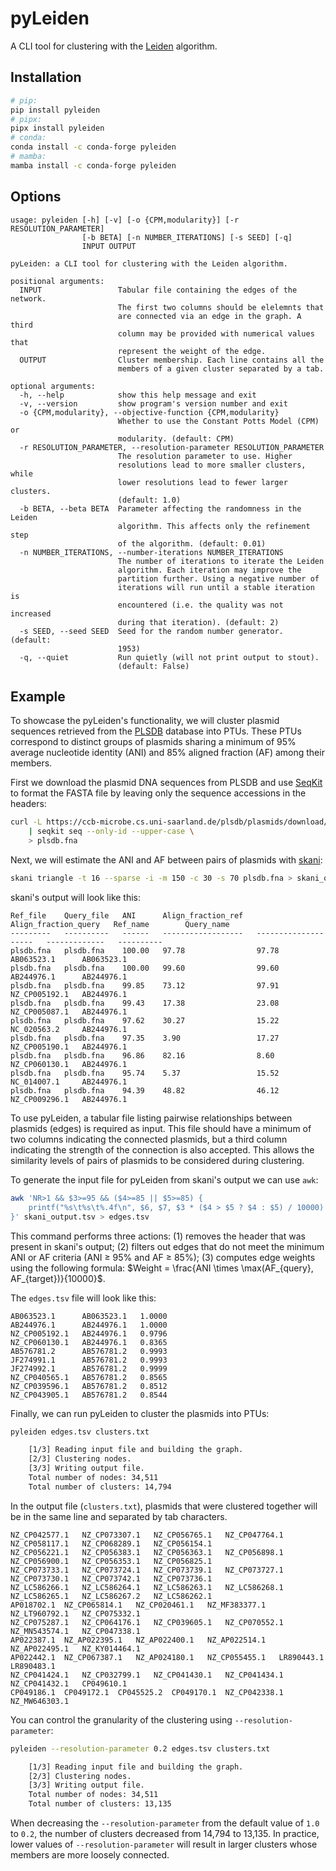 # pyLeiden

A CLI tool for clustering with the [Leiden](https://www.nature.com/articles/s41598-019-41695-z) algorithm.

## Installation

```bash
# pip:
pip install pyleiden
# pipx:
pipx install pyleiden
# conda:
conda install -c conda-forge pyleiden
# mamba:
mamba install -c conda-forge pyleiden
```

## Options

```
usage: pyleiden [-h] [-v] [-o {CPM,modularity}] [-r RESOLUTION_PARAMETER]
                [-b BETA] [-n NUMBER_ITERATIONS] [-s SEED] [-q]
                INPUT OUTPUT

pyLeiden: a CLI tool for clustering with the Leiden algorithm.

positional arguments:
  INPUT                 Tabular file containing the edges of the network.
                        The first two columns should be elelemnts that
                        are connected via an edge in the graph. A third
                        column may be provided with numerical values that
                        represent the weight of the edge.
  OUTPUT                Cluster membership. Each line contains all the
                        members of a given cluster separated by a tab.

optional arguments:
  -h, --help            show this help message and exit
  -v, --version         show program's version number and exit
  -o {CPM,modularity}, --objective-function {CPM,modularity}
                        Whether to use the Constant Potts Model (CPM) or
                        modularity. (default: CPM)
  -r RESOLUTION_PARAMETER, --resolution-parameter RESOLUTION_PARAMETER
                        The resolution parameter to use. Higher
                        resolutions lead to more smaller clusters, while
                        lower resolutions lead to fewer larger clusters.
                        (default: 1.0)
  -b BETA, --beta BETA  Parameter affecting the randomness in the Leiden
                        algorithm. This affects only the refinement step
                        of the algorithm. (default: 0.01)
  -n NUMBER_ITERATIONS, --number-iterations NUMBER_ITERATIONS
                        The number of iterations to iterate the Leiden
                        algorithm. Each iteration may improve the
                        partition further. Using a negative number of
                        iterations will run until a stable iteration is
                        encountered (i.e. the quality was not increased
                        during that iteration). (default: 2)
  -s SEED, --seed SEED  Seed for the random number generator. (default:
                        1953)
  -q, --quiet           Run quietly (will not print output to stout).
                        (default: False)
```

## Example

To showcase the pyLeiden's functionality, we will cluster plasmid sequences retrieved from the [PLSDB](https://ccb-microbe.cs.uni-saarland.de/plsdb/) database into PTUs. These PTUs correspond to distinct groups of plasmids sharing a minimum of 95% average nucleotide identity (ANI) and 85% aligned fraction (AF) among their members.

First we download the plasmid DNA sequences from PLSDB and use [SeqKit](https://github.com/shenwei356/seqkit) to format the FASTA file by leaving only the sequence accessions in the headers:

```bash
curl -L https://ccb-microbe.cs.uni-saarland.de/plsdb/plasmids/download/plsdb.fna.bz2 \
    | seqkit seq --only-id --upper-case \
    > plsdb.fna
```

Next, we will estimate the ANI and AF between pairs of plasmids with [skani](https://github.com/bluenote-1577/skani):

```bash
skani triangle -t 16 --sparse -i -m 150 -c 30 -s 70 plsdb.fna > skani_output.tsv
```

skani's output will look like this:

```
Ref_file    Query_file   ANI      Align_fraction_ref   Align_fraction_query   Ref_name        Query_name
---------   ----------   ------   ------------------   --------------------   -------------   ----------
plsdb.fna   plsdb.fna    100.00   97.78                97.78                  AB063523.1      AB063523.1
plsdb.fna   plsdb.fna    100.00   99.60                99.60                  AB244976.1      AB244976.1
plsdb.fna   plsdb.fna    99.85    73.12                97.91                  NZ_CP005192.1   AB244976.1
plsdb.fna   plsdb.fna    99.43    17.38                23.08                  NZ_CP005087.1   AB244976.1
plsdb.fna   plsdb.fna    97.62    30.27                15.22                  NC_020563.2     AB244976.1
plsdb.fna   plsdb.fna    97.35    3.90                 17.27                  NZ_CP005190.1   AB244976.1
plsdb.fna   plsdb.fna    96.86    82.16                8.60                   NZ_CP060130.1   AB244976.1
plsdb.fna   plsdb.fna    95.74    5.37                 15.52                  NC_014007.1     AB244976.1
plsdb.fna   plsdb.fna    94.39    48.82                46.12                  NZ_CP009296.1   AB244976.1
```

To use pyLeiden, a tabular file listing pairwise relationships between plasmids (edges) is required as input. This file should have a minimum of two columns indicating the connected plasmids, but a third column indicating the strength of the connection is also accepted. This allows the similarity levels of pairs of plasmids to be considered during clustering.

To generate the input file for pyLeiden from skani's output we can use `awk`:

```bash
awk 'NR>1 && $3>=95 && ($4>=85 || $5>=85) {
    printf("%s\t%s\t%.4f\n", $6, $7, $3 * ($4 > $5 ? $4 : $5) / 10000)
}' skani_output.tsv > edges.tsv
```

This command performs three actions: (1) removes the header that was present in skani's output; (2) filters out edges that do not meet the minimum ANI or AF criteria (ANI ≥ 95% and AF ≥ 85%); (3) computes edge weights using the following formula: $Weight = \frac{ANI \times \max(AF_{query}, AF_{target})}{10000}$.

The `edges.tsv` file will look like this:

```
AB063523.1      AB063523.1   1.0000
AB244976.1      AB244976.1   1.0000
NZ_CP005192.1   AB244976.1   0.9796
NZ_CP060130.1   AB244976.1   0.8365
AB576781.2      AB576781.2   0.9993
JF274991.1      AB576781.2   0.9993
JF274992.1      AB576781.2   0.9999
NZ_CP040565.1   AB576781.2   0.8565
NZ_CP039596.1   AB576781.2   0.8512
NZ_CP043905.1   AB576781.2   0.8544
```

Finally, we can run pyLeiden to cluster the plasmids into PTUs:

```bash
pyleiden edges.tsv clusters.txt

    [1/3] Reading input file and building the graph.
    [2/3] Clustering nodes.
    [3/3] Writing output file.
    Total number of nodes: 34,511
    Total number of clusters: 14,794
```

In the output file (`clusters.txt`), plasmids that were clustered together will be in the same line and separated by tab characters.

```
NZ_CP042577.1	NZ_CP073307.1	NZ_CP056765.1	NZ_CP047764.1	NZ_CP058117.1	NZ_CP068289.1	NZ_CP056154.1
NZ_CP056221.1	NZ_CP056383.1	NZ_CP056363.1	NZ_CP056898.1	NZ_CP056900.1	NZ_CP056353.1	NZ_CP056825.1
NZ_CP073733.1	NZ_CP073724.1	NZ_CP073739.1	NZ_CP073727.1	NZ_CP073730.1	NZ_CP073742.1	NZ_CP073736.1
NZ_LC586266.1	NZ_LC586264.1	NZ_LC586263.1	NZ_LC586268.1	NZ_LC586265.1	NZ_LC586267.2	NZ_LC586262.1
AP018702.1	NZ_CP065814.1	NZ_CP020461.1	NZ_MF383377.1	NZ_LT960792.1	NZ_CP075332.1
NZ_CP075287.1	NZ_CP064176.1	NZ_CP039605.1	NZ_CP070552.1	NZ_MN543574.1	NZ_CP047338.1
AP022387.1	NZ_AP022395.1	NZ_AP022400.1	NZ_AP022514.1	NZ_AP022495.1	NZ_KY014464.1
AP022442.1	NZ_CP067387.1	NZ_AP024180.1	NZ_CP055455.1	LR890443.1	LR890483.1
NZ_CP041424.1	NZ_CP032799.1	NZ_CP041430.1	NZ_CP041434.1	NZ_CP041432.1	CP049610.1
CP049186.1	CP049172.1	CP045525.2	CP049170.1	NZ_CP042338.1	NZ_MW646303.1
```

You can control the granularity of the clustering using `--resolution-parameter`:

```bash
pyleiden --resolution-parameter 0.2 edges.tsv clusters.txt

    [1/3] Reading input file and building the graph.
    [2/3] Clustering nodes.
    [3/3] Writing output file.
    Total number of nodes: 34,511
    Total number of clusters: 13,135
```

When decreasing the `--resolution-parameter` from the default value of `1.0` to `0.2`, the number of clusters decreased from 14,794 to 13,135. In practice, lower values of `--resolution-parameter` will result in larger clusters whose members are more loosely connected.